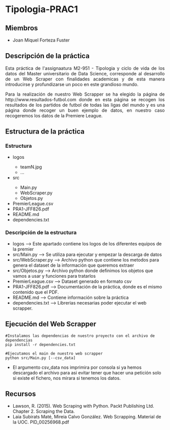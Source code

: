 # Tipologia-PRAC1
## Miembros
- Joan Miquel Forteza Fuster

## Descripción de la práctica
<p ALIGN="justify">  Esta práctica de l'assignaatura M2-951 - Tipologia y ciclo de vida de los datos del Master universitario de Data Science, corresponde al desarrollo de un Web Scraper con finalidades academicas y de esta manera introducirse y profundizarse un poco en este grandioso mundo. </p>

<p ALIGN="justify"> Para la realización de nuestro Web Scrapper se ha elegido la página de http://www.resultados-futbol.com donde en esta página se recogen los resultados de los partidos de futbol de todas las ligas del mundo y es una página donde recoger un buen ejemplo de datos, en nuestro caso recogeremos los datos de la Premiere League. </p>

## Estructura de la práctica
### Estructura
<ul >
  <li>logos</li>
 <ul >
  <li>teamN.jpg</li>
   <li>...</li>
</ul>
  <li> src </li>
   <ul >
  <li>Main.py</li>
   <li>WebScraper.py</li>
     <li>Objetos.py</li>
</ul>
    <li> PremierLeague.csv </li>
    <li> PRA1-JFF826.pdf </li>
    <li> README.md  </li>
    <li> dependencies.txt </li>
</ul>

### Descripción de la estructura
* logos --> Este apartado contiene los logos de los diferentes equipos de la premier
* src/Main.py --> Se utiliza para ejecutar y empezar la descarga de datos
* src/WebScraper.py --> Archivo python que contiene los metodos para genera el dataset de la información que queremos extraer
* src/Objetos.py --> Archivo python donde definimos los objetos que vamos a usar y funciones para tratarlos
* PremierLeague.csv --> Dataset generado en formato csv
* PRA1-JFF826.pdf --> Documentación de la práctica, donde es el mismo contenido que el PDF.
* README.md --> Contiene información sobre la práctica
* dependencies.txt --> Librerias necesarias poder ejecutar el web scrapper.

## Ejecución del Web Scrapper
```shell
#Instalamos las dependencias de nuestro proyecto con el archivo de dependencias
pip install -r dependencies.txt 

#Ejecutamos el main de nuestro web scrapper
python src/Main.py [--csv_data]
```

- El argumento csv_data nos imprimira por consola si ya hemos descargado el archivo para asi evitar tener que hacer una petición solo si existe el fichero, nos mirara si tenemos los datos.

## Recursos
- Lawson, R. (2015). Web Scraping with Python. Packt Publishing Ltd. Chapter 2. Scraping the Data.
- Laia Subirats Maté, Mireia Calvo González. Web Scrapping. Material de la UOC. PID_00256968.pdf
